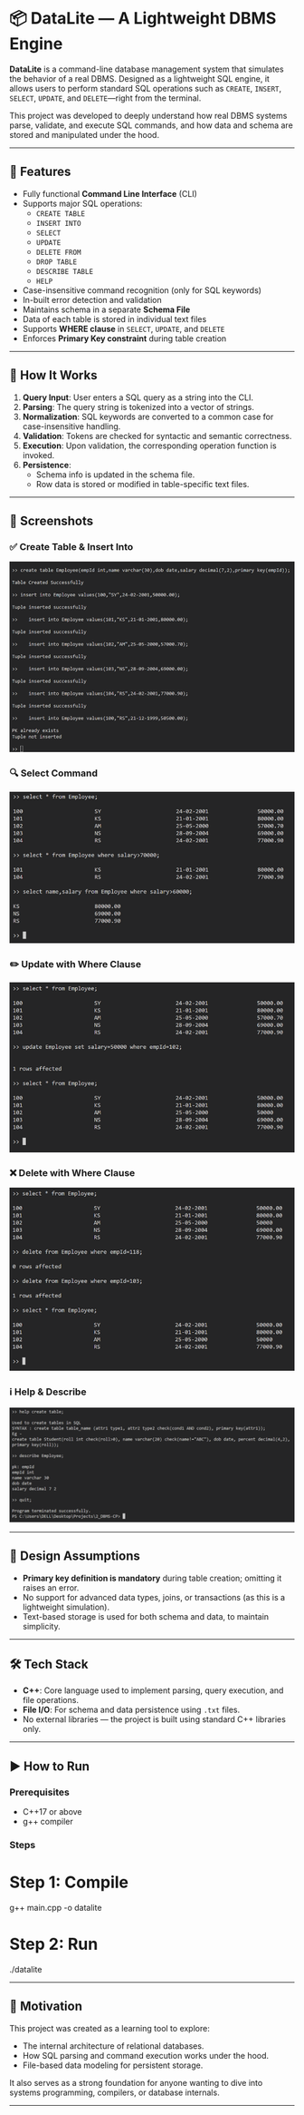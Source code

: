 # 📦 DataLite — A Lightweight DBMS Engine

**DataLite** is a command-line database management system that simulates the behavior of a real DBMS. Designed as a lightweight SQL engine, it allows users to perform standard SQL operations such as `CREATE`, `INSERT`, `SELECT`, `UPDATE`, and `DELETE`—right from the terminal.

This project was developed to deeply understand how real DBMS systems parse, validate, and execute SQL commands, and how data and schema are stored and manipulated under the hood.

---

## 🔧 Features

- Fully functional **Command Line Interface** (CLI)
- Supports major SQL operations:
  - `CREATE TABLE`
  - `INSERT INTO`
  - `SELECT`
  - `UPDATE`
  - `DELETE FROM`
  - `DROP TABLE`
  - `DESCRIBE TABLE`
  - `HELP`
- Case-insensitive command recognition (only for SQL keywords)
- In-built error detection and validation
- Maintains schema in a separate **Schema File**
- Data of each table is stored in individual text files
- Supports **WHERE clause** in `SELECT`, `UPDATE`, and `DELETE`
- Enforces **Primary Key constraint** during table creation

---

## 🧠 How It Works

1. **Query Input**: User enters a SQL query as a string into the CLI.
2. **Parsing**: The query string is tokenized into a vector of strings.
3. **Normalization**: SQL keywords are converted to a common case for case-insensitive handling.
4. **Validation**: Tokens are checked for syntactic and semantic correctness.
5. **Execution**: Upon validation, the corresponding operation function is invoked.
6. **Persistence**:
   - Schema info is updated in the schema file.
   - Row data is stored or modified in table-specific text files.

---

## 📸 Screenshots

### ✅ Create Table & Insert Into
![Create & Insert](https://github.com/Saurabh2402/DBMS-CP/blob/main/Images/1.png)

### 🔍 Select Command
![Select](https://github.com/Saurabh2402/DBMS-CP/blob/main/Images/2.png)

### ✏️ Update with Where Clause
![Update](https://github.com/Saurabh2402/DBMS-CP/blob/main/Images/3.png)

### ❌ Delete with Where Clause
![Delete](https://github.com/Saurabh2402/DBMS-CP/blob/main/Images/4.png)

### ℹ️ Help & Describe
![Help & Describe](https://github.com/Saurabh2402/DBMS-CP/blob/main/Images/5.png)

---

## 📌 Design Assumptions

- **Primary key definition is mandatory** during table creation; omitting it raises an error.
- No support for advanced data types, joins, or transactions (as this is a lightweight simulation).
- Text-based storage is used for both schema and data, to maintain simplicity.

---

## 🛠 Tech Stack

- **C++**: Core language used to implement parsing, query execution, and file operations.
- **File I/O**: For schema and data persistence using `.txt` files.
- No external libraries — the project is built using standard C++ libraries only.

---

## ▶️ How to Run

### Prerequisites
- C++17 or above
- g++ compiler

### Steps

# Step 1: Compile
g++ main.cpp -o datalite

# Step 2: Run
./datalite

---

## 🎯 Motivation

This project was created as a learning tool to explore:
- The internal architecture of relational databases.
- How SQL parsing and command execution works under the hood.
- File-based data modeling for persistent storage.
  
It also serves as a strong foundation for anyone wanting to dive into systems programming, compilers, or database internals.

---
